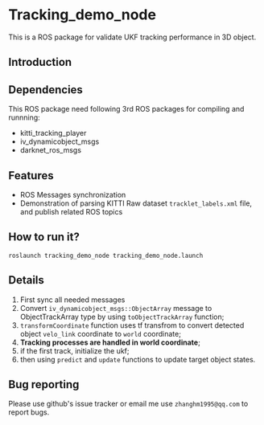 # Tracking_demo_node
This is a ROS package for validate UKF tracking performance in 3D object.

## Introduction


## Dependencies
This ROS package need following 3rd ROS packages for compiling and runnning:

- kitti_tracking_player
- iv_dynamicobject_msgs
- darknet_ros_msgs

## Features
- ROS Messages synchronization
- Demonstration of parsing KITTI Raw dataset `tracklet_labels.xml` file, and publish related ROS topics


## How to run it?
```
roslaunch tracking_demo_node tracking_demo_node.launch
```

## Details
1. First sync all needed messages
2. Convert `iv_dynamicobject_msgs::ObjectArray` message to ObjectTrackArray type by using `toObjectTrackArray` function;
3. `transformCoordinate` function uses tf transfrom to convert detected object `velo_link` coordinate to `world` coordinate;
4. **Tracking processes are handled in world coordinate**;
5. if the first track, initialize the ukf;
6. then using `predict` and `update` functions to update target object states.

## Bug reporting
Please use github's issue tracker or email me use `zhanghm1995@qq.com` to report bugs.
